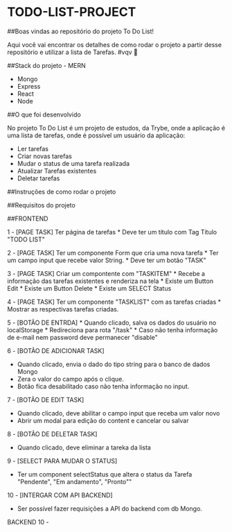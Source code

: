 # TODO-LIST-PROJECT


##Boas vindas ao repositório do projeto To Do List!

Aqui você vai encontrar os detalhes de como rodar o projeto a partir desse repositório e utilizar a lista de Tarefas. #vqv 🚀

##Stack do projeto - MERN
* Mongo
* Express
* React
* Node

##O que foi desenvolvido

No projeto To Do List é um projeto de estudos, da Trybe, onde a aplicação é uma lista de tarefas, onde é possível um usuário da aplicação:

* Ler tarefas
* Criar novas tarefas
* Mudar o status de uma tarefa realizada
* Atualizar Tarefas existentes
* Deletar tarefas


##Instruções de como rodar o projeto

##Requisitos do projeto

##FRONTEND

1 - [PAGE TASK] Ter página de tarefas
    * Deve ter um título com Tag Título "TODO LIST"
  
2 - [PAGE TASK] Ter um componente Form que cria uma nova tarefa 
    * Ter um campo input que recebe valor String.
    * Deve ter um botão "TASK"
      
3 - [PAGE TASK] Criar um compontente com "TASKITEM"
    * Recebe a informação das tarefas existentes e renderiza na tela
    * Existe um Button Edit
    * Existe um Button Delete
    * Existe um SELECT Status
        
4 - [PAGE TASK] Ter um componente "TASKLIST" com as tarefas criadas 
    * Mostrar as respectivas tarefas criadas.

5 - [BOTÃO DE ENTRDA]
    * Quando clicado, salva os dados do usuário no localStorage
    * Redireciona para rota "/task"
    * Caso não tenha informação de e-mail nem password deve permanecer "disable"
    
6 - [BOTÃO DE ADICIONAR TASK]
   * Quando clicado, envia o dado do tipo string para o banco de dados Mongo
   * Zera o valor do campo após o clique.
   * Botão fica desabilitado caso não tenha informação no input.
   
7 - [BOTÃO DE EDIT TASK]
   * Quando clicado, deve abilitar o campo input que receba um valor novo
   * Abrir um modal para edição do content e cancelar ou salvar
   
8 - [BOTÃO DE DELETAR TASK]
   * Quando clicado, deve eliminar a tareka da lista

9 - [SELECT PARA MUDAR O STATUS]
   * Ter um component selectStatus que altera o status da Tarefa "Pendente", "Em andamento", "Pronto""

10 - [INTERGAR COM API BACKEND]
   * Ser possível fazer requisições a API do backend com db Mongo. 
   
BACKEND
10 - 


